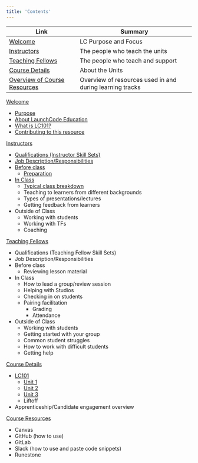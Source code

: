 ```yaml
---
title: 'Contents'
---
```


Link | Summary
|------------|-------------|
[Welcome](../course-staff-guide/welcome/) | LC Purpose and Focus
[Instructors](../course-staff-guide/instructors)  | The people who teach the units
[Teaching Fellows](../course-staff-guide/teaching-fellows) | The people who teach and support
[Course Details](../course-staff-guide/courses/) | About the Units
[Overview of Course Resources](../course-staff-guide/resources) | Overview of resources used in and during learning tracks

[Welcome](../course-staff-guide/welcome/)
- [Purpose](../course-staff-guide/welcome/purpose)
- [About LaunchCode Education](../course-staff-guide/welcome/about-education)
- [What is LC101?](../course-staff-guide/courses/lc101)
- [Contributing to this resource](../course-staff-guide/welcome/contribution)

[Instructors](../course-staff-guide/instructors)
- [Qualifications (Instructor Skill Sets)](../course-staff-guide/instructors/qualifications)
- [Job Description/Responsibilities](../course-staff-guide/instructors/job-description)
- [Before class](../course-staff-guide/instructors/pre-class-prep)
    - [Preparation](../course-staff-guide/instructors/pre-class-prep/#Best-ways-to-Prepare-for-class)
- [In Class](../course-staff-guide/instructors/in-class)
    - [Typical class breakdown](../course-staff-guide/instructors/in-class/#typical-class-breakdown)
    - Teaching to learners from different backgrounds
    - Types of presentations/lectures
    - Getting feedback from learners
- Outside of Class
    - Working with students
    - Working with TFs
    - Coaching

[Teaching Fellows](../course-staff-guide/teaching-fellows)
- Qualifications (Teaching Fellow Skill Sets)
- Job Description/Responsibilities 
- Before class
    - Reviewing lesson material
- In Class
    - How to lead a group/review session
    - Helping with Studios
    - Checking in on students
    - Pairing facilitation
        - Grading
        - Attendance
- Outside of Class
    - Working with students
    - Getting started with your group
    - Common student struggles
    - How to work with difficult students
    - Getting help

[Course Details](../course-staff-guide/courses/)
- [LC101](../course-staff-guide/courses/lc101)
    - [Unit 1](../course-staff-guide/courses/units)
    - [Unit 2](../course-staff-guide/courses/units/#unit-2)
    - [Unit 3](../course-staff-guide/courses/units/#unit-3)
    - Liftoff
- Apprenticeship/Candidate engagement overview

[Course Resources](../course-staff-guide/resources)
- Canvas
- GitHub (how to use)
- GitLab
- Slack (how to use and paste code snippets)
- Runestone
 